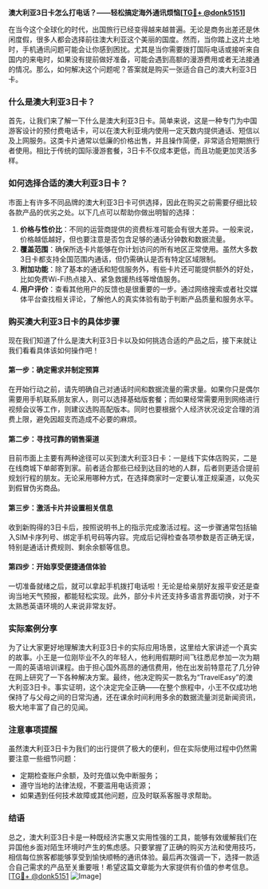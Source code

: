 **澳大利亚3日卡怎么打电话？——轻松搞定海外通讯烦恼[[TG💪+ @donk5151](https://t.me/s/donk5151)]**

在当今这个全球化的时代，出国旅行已经变得越来越普遍。无论是商务出差还是休闲度假，很多人都会选择前往澳大利亚这个美丽的国度。然而，当你踏上这片土地时，手机通讯问题可能会让你感到困扰。尤其是当你需要拨打国际电话或接听来自国内的来电时，如果没有提前做好准备，可能会遇到高额的漫游费用或者无法接通的情况。那么，如何解决这个问题呢？答案就是购买一张适合自己的澳大利亚3日卡。

### 什么是澳大利亚3日卡？

首先，让我们来了解一下什么是澳大利亚3日卡。简单来说，这是一种专门为中国游客设计的预付费电话卡，可以在澳大利亚境内使用一定天数内提供通话、短信以及上网服务。这类卡片通常以低廉的价格出售，并且操作简便，非常适合短期旅行者使用。相比于传统的国际漫游套餐，3日卡不仅成本更低，而且功能更加灵活多样。

### 如何选择合适的澳大利亚3日卡？

市面上有许多不同品牌的澳大利亚3日卡可供选择，因此在购买之前需要仔细比较各款产品的优劣之处。以下几点可以帮助你做出明智的选择：

1. **价格与性价比**：不同的运营商提供的资费标准可能会有很大差异。一般来说，价格越低越好，但也要注意是否包含足够的通话分钟数和数据流量。
2. **覆盖范围**：确保所选卡片能够在你计划访问的所有地区正常使用。虽然大多数3日卡都支持全国范围内通话，但仍需确认是否有特定区域限制。
3. **附加功能**：除了基本的通话和短信服务外，有些卡片还可能提供额外的好处，比如免费Wi-Fi热点接入、紧急救援热线等增值服务。
4. **用户评价**：查看其他用户的反馈也是很重要的一步。通过网络搜索或者社交媒体平台查找相关评论，了解他人的真实体验有助于判断产品质量和服务水平。

### 购买澳大利亚3日卡的具体步骤

现在我们知道了什么是澳大利亚3日卡以及如何挑选合适的产品之后，接下来就让我们看看具体该如何操作吧！

#### 第一步：确定需求并制定预算
在开始行动之前，请先明确自己对通话时间和数据流量的需求量。如果你只是偶尔需要用手机联系朋友家人，则可以选择基础版套餐；而如果经常需要用到网络进行视频会议等工作，则建议选购高配版本。同时也要根据个人经济状况设定合理的消费上限，避免因超支而造成不必要的麻烦。

#### 第二步：寻找可靠的销售渠道
目前市面上主要有两种途径可以买到澳大利亚3日卡：一是线下实体店购买，二是在线商城下单邮寄到家。前者适合那些已经到达目的地的人群，后者则更适合提前规划行程的朋友。无论采用哪种方式，在选择商家时一定要认准正规渠道，以免买到假冒伪劣商品。

#### 第三步：激活卡片并设置相关信息
收到新购得的3日卡后，按照说明书上的指示完成激活过程。这一步骤通常包括输入SIM卡序列号、绑定手机号码等内容。完成后记得检查各项参数是否正确无误，特别是通话计费规则、剩余余额等信息。

#### 第四步：开始享受便捷通信体验
一切准备就绪之后，就可以拿起手机拨打电话啦！无论是给亲朋好友报平安还是查询当地天气预报，都能轻松实现。此外，部分卡片还支持多语言界面切换，对于不太熟悉英语环境的人来说非常友好。

### 实际案例分享

为了让大家更好地理解澳大利亚3日卡的实际应用场景，这里给大家讲述一个真实的故事。小王是一位刚毕业不久的年轻人，他利用假期时间飞往悉尼参加一次为期一周的英语培训课程。由于担心国外高昂的通信费用，他在出发前特意花了几分钟在网上研究了一下各种解决方案。最终，他决定购买一款名为“TravelEasy”的澳大利亚3日卡。事实证明，这个决定完全正确——在整个旅程中，小王不仅成功地保持了与父母之间的日常沟通，还在课余时间利用多余的数据流量浏览新闻资讯，极大地丰富了自己的见闻。

### 注意事项提醒

虽然澳大利亚3日卡为我们的出行提供了极大的便利，但在实际使用过程中仍然需要注意一些细节问题：

- 定期检查账户余额，及时充值以免中断服务；
- 遵守当地的法律法规，不要滥用电话资源；
- 如果遇到任何技术故障或其他问题，应及时联系客服寻求帮助。

### 结语

总之，澳大利亚3日卡是一种既经济实惠又实用性强的工具，能够有效缓解我们在异国他乡面对陌生环境时产生的焦虑感。只要掌握了正确的购买方法和使用技巧，相信每位旅客都能够享受到愉快顺畅的通讯体验。最后再次强调一下，选择一款适合自己需求的产品至关重要哦！希望这篇文章能为大家提供有价值的参考信息。[[TG💪+ @donk5151](https://t.me/s/donk5151) ![Image](https://i.postimg.cc/rwNCRYN7/Snipaste-2025-04-30-17-27-05.png)]